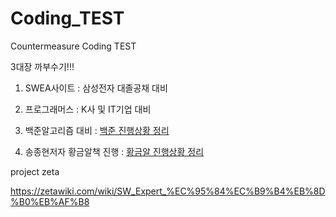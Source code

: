 # Coding_TEST
Countermeasure Coding TEST


3대장 까부수기!!!

1. SWEA사이트 : 삼성전자 대졸공채 대비

2. 프로그래머스 : K사 및 IT기업 대비

3. 백준알고리즘 대비 : [백준 진행상황 정리](https://github.com/d-h-k/Coding_TEST/blob/master/BEAK/Readme_BEAKJ.md)

4. 송종현저자 황금알책 진행 : [황금알 진행상황 정리]()

project zeta

https://zetawiki.com/wiki/SW_Expert_%EC%95%84%EC%B9%B4%EB%8D%B0%EB%AF%B8

